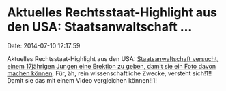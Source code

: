 Aktuelles Rechtsstaat-Highlight aus den USA: Staatsanwaltschaft \...
====================================================================

Date: 2014-07-10 12:17:59

Aktuelles Rechtsstaat-Highlight aus den USA: [Staatsanwaltschaft
versucht, einem 17jährigen Jungen eine Erektion zu geben, damit sie ein
Foto davon machen
können](http://www.washingtonpost.com/blogs/local/wp/2014/07/09/in-sexting-case-manassas-city-police-want-to-photograph-teen-in-sexually-explicit-manner-lawyers-say/?tid=sm_fb).
Für, äh, rein wissenschaftliche Zwecke, versteht sich!1!! Damit sie das
mit einem Video vergleichen können!!1!
